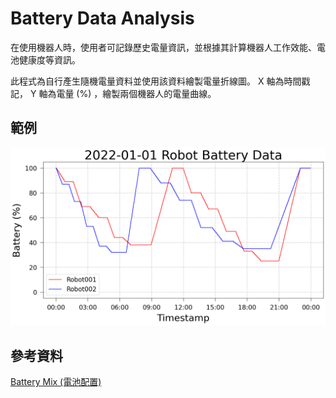 # Battery Data Analysis

在使用機器人時，使用者可記錄歷史電量資訊，並根據其計算機器人工作效能、電池健康度等資訊。

此程式為自行產生隨機電量資料並使用該資料繪製電量折線圖。 X 軸為時間戳記， Y 軸為電量 (%) ，繪製兩個機器人的電量曲線。

## 範例

![](pics/battery-data-analysis.png)

## 參考資料

[Battery Mix (電池配置)](https://play.google.com/store/apps/details?id=jp.smapho.battery_mix&hl=zh_TW&gl=US)
